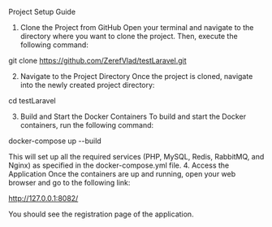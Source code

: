 Project Setup Guide

1. Clone the Project from GitHub
Open your terminal and navigate to the directory where you want to clone the project. 
Then, execute the following command:

git clone https://github.com/ZerefVlad/testLaravel.git

2. Navigate to the Project Directory
Once the project is cloned, navigate into the newly created project directory:

cd testLaravel

3. Build and Start the Docker Containers
To build and start the Docker containers, run the following command:

docker-compose up --build

This will set up all the required services (PHP, MySQL, Redis, RabbitMQ, and Nginx) as specified in the docker-compose.yml file.
4. Access the Application
Once the containers are up and running, open your web browser and go to the following link:

http://127.0.0.1:8082/

You should see the registration page of the application.
